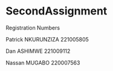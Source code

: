 # SecondAssignment

Registration Numbers


Patrick NKURUNZIZA    221005805


Dan ASHIMWE           221009112


Nassan MUGABO         220007563
